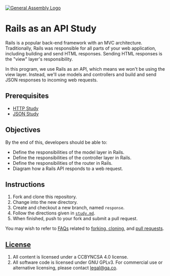 [![General Assembly Logo](https://camo.githubusercontent.com/1a91b05b8f4d44b5bbfb83abac2b0996d8e26c92/687474703a2f2f692e696d6775722e636f6d2f6b6538555354712e706e67)](https://generalassemb.ly/education/web-development-immersive)

# Rails as an API Study

Rails is a popular back-end framework with an MVC architecture. Traditionally,
Rails was responsible for all parts of your web application, including building
and send HTML responses. Sending HTML responses is the "view" layer's
responsibility.

In this program, we use Rails as an API, which means we won't be using the view
layer. Instead, we'll use models and controllers and build and send JSON
responses to incoming web requests.

## Prerequisites

-   [HTTP Study](https://github.com/ga-wdi-boston/http-study)
-   [JSON Study](https://github.com/ga-wdi-boston/json-study)

## Objectives

By the end of this, developers should be able to:

-   Define the responsibilities of the model layer in Rails.
-   Define the responsibilities of the controller layer in Rails.
-   Define the responsibilities of the router in Rails.
-   Diagram how a Rails API responds to a web request.

## Instructions

1.  Fork and clone this repository.
1.  Change into the new directory.
1.  Create and checkout a new branch, named `response`.
1.  Follow the directions given in [`study.md`](study.md).
1.  When finished, push to your fork and submit a pull request.

You may wish to refer to [FAQs](https://github.com/ga-wdi-boston/meta/wiki/)
related to [forking,
cloning](https://github.com/ga-wdi-boston/meta/wiki/ForkAndClone), and [pull
requests](https://github.com/ga-wdi-boston/meta/wiki/PullRequest).

## [License](LICENSE)

1.  All content is licensed under a CC­BY­NC­SA 4.0 license.
1.  All software code is licensed under GNU GPLv3. For commercial use or
    alternative licensing, please contact legal@ga.co.
